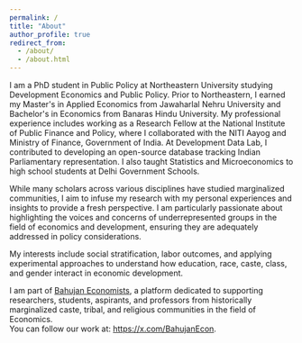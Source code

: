 ```yaml
---
permalink: /
title: "About"
author_profile: true
redirect_from: 
  - /about/
  - /about.html
---
```


I am a PhD student in Public Policy at Northeastern University studying Development Economics and Public Policy. Prior to Northeastern, I earned my Master's in Applied Economics from Jawaharlal Nehru University and Bachelor's in Economics from Banaras Hindu University. My professional experience includes working as a Research Fellow at the National Institute of Public Finance and Policy, where I collaborated with the NITI Aayog and Ministry of Finance, Government of India. At Development Data Lab, I contributed to developing an open-source database tracking Indian Parliamentary representation.  I also taught Statistics and Microeconomics to high school students at Delhi Government Schools. <br>

While many scholars across various disciplines have studied marginalized communities, I aim to infuse my research with my personal experiences and insights to provide a fresh perspective. I am particularly passionate about highlighting the voices and concerns of underrepresented groups in the field of economics and development, ensuring they are adequately addressed in policy considerations. <br>

My interests include social stratification, labor outcomes, and applying experimental approaches to understand how education, race, caste, class, and gender interact in economic development.

I am part of <a href="https://bahujanecon.org/" target="_blank">Bahujan Economists</a>, a platform dedicated to supporting researchers, students, aspirants, and professors from historically marginalized caste, tribal, and religious communities in the field of Economics.  <br>
You can follow our work at: <a href="https://x.com/BahujanEcon" target="_blank">https://x.com/BahujanEcon</a>.
